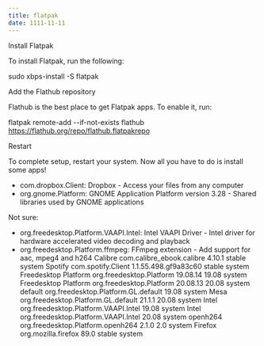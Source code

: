 ```yaml
---
title: flatpak
date: 1111-11-11
---
```


Install Flatpak

To install Flatpak, run the following:




 sudo xbps-install -S flatpak


Add the Flathub repository

Flathub is the best place to get Flatpak apps. To enable it, run:




 flatpak remote-add --if-not-exists flathub https://flathub.org/repo/flathub.flatpakrepo


Restart

To complete setup, restart your system. Now all you have to do is install some apps!

- com.dropbox.Client: Dropbox - Access your files from any computer
- org.gnome.Platform: GNOME Application Platform version 3.28 - Shared libraries used by GNOME applications

Not sure:
- org.freedesktop.Platform.VAAPI.Intel: Intel VAAPI Driver - Intel driver for hardware accelerated video decoding and playback
- org.freedesktop.Platform.ffmpeg: FFmpeg extension - Add support for aac, mpeg4 and h264
Calibre	com.calibre_ebook.calibre	4.10.1	stable	system
Spotify	com.spotify.Client	1.1.55.498.gf9a83c60	stable	system
Freedesktop Platform	org.freedesktop.Platform	19.08.14	19.08	system
Freedesktop Platform	org.freedesktop.Platform	20.08.13	20.08	system
default	org.freedesktop.Platform.GL.default		19.08	system
Mesa	org.freedesktop.Platform.GL.default	21.1.1	20.08	system
Intel	org.freedesktop.Platform.VAAPI.Intel		19.08	system
Intel	org.freedesktop.Platform.VAAPI.Intel		20.08	system
openh264	org.freedesktop.Platform.openh264	2.1.0	2.0	system
Firefox	org.mozilla.firefox	89.0	stable	system
